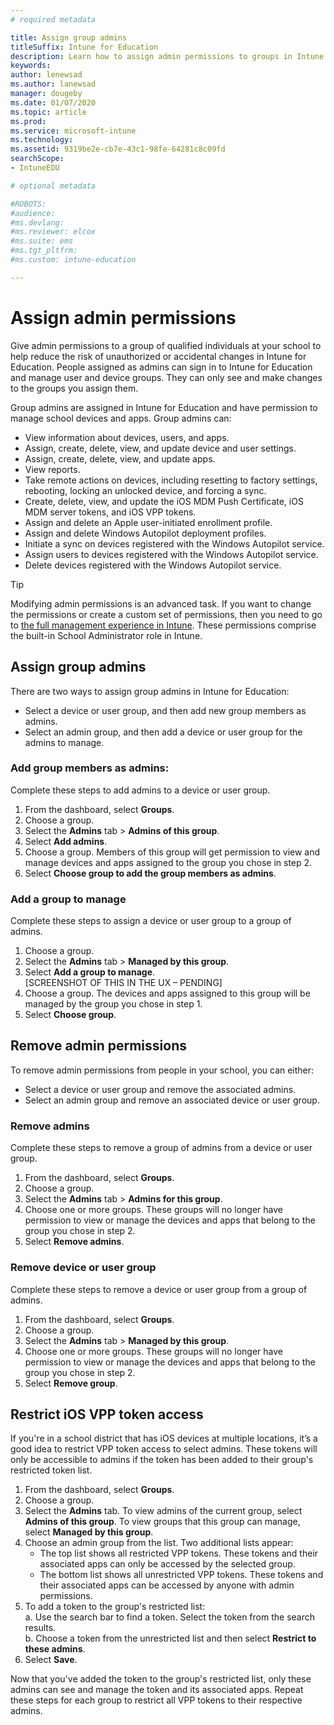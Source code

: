 ```yaml
---
# required metadata

title: Assign group admins  
titleSuffix: Intune for Education
description: Learn how to assign admin permissions to groups in Intune for Education.
keywords:
author: lenewsad
ms.author: lanewsad
manager: dougeby
ms.date: 01/07/2020
ms.topic: article
ms.prod:
ms.service: microsoft-intune
ms.technology:
ms.assetid: 9319be2e-cb7e-43c1-98fe-64281c8c09fd
searchScope:
- IntuneEDU

# optional metadata

#ROBOTS:
#audience:
#ms.devlang:
#ms.reviewer: elcox
#ms.suite: ems
#ms.tgt_pltfrm:
#ms.custom: intune-education

---
```


# Assign admin permissions

Give admin permissions to a group of qualified individuals at your school to help reduce the risk of unauthorized or accidental changes in Intune for Education. People assigned as admins can sign in to Intune for Education and manage user and device groups. They can only see and make changes to the groups you assign them.  

Group admins are assigned in Intune for Education and have permission to manage school devices and apps. Group admins can:  

- View information about devices, users, and apps.
- Assign, create, delete, view, and update device and user settings.
- Assign, create, delete, view, and update apps.
- View reports.
- Take remote actions on devices, including resetting to factory settings, rebooting, locking an unlocked device, and forcing a sync.  
- Create, delete, view, and update the iOS MDM Push Certificate, iOS MDM server tokens, and iOS VPP tokens.   
- Assign and delete an Apple user-initiated enrollment profile.  
- Assign and delete Windows Autopilot deployment profiles.  
- Initiate a sync on devices registered with the Windows Autopilot service.   
- Assign users to devices registered with the Windows Autopilot service.  
- Delete devices registered with the Windows Autopilot service.  

> [!TIP]
> Modifying admin permissions is an advanced task. If you want to change the permissions or create a custom set of permissions, then you need to go to [the full management experience in Intune](https://docs.microsoft.com/intune/role-based-access-control). These permissions comprise the built-in School Administrator role in Intune.  

## Assign group admins    
There are two ways to assign group admins in Intune for Education:

* Select a device or user group, and then add new group members as admins. 
* Select an admin group, and then add a device or user group for the admins to manage.  

### Add group members as admins:  
Complete these steps to add admins to a device or user group.  

1. From the dashboard, select **Groups**.
2. Choose a group.   
3. Select the **Admins** tab > **Admins of this group**.  
4. Select **Add admins**.
5. Choose a group. Members of this group will get permission to view and manage devices and apps assigned to the group you chose in step 2.  
6. Select **Choose group to add the group members as admins**.   

### Add a group to manage  
Complete these steps to assign a device or user group to a group of admins.  

1. Choose a group.  
2. Select the **Admins** tab > **Managed by this group**.  
3. Select **Add a group to manage**.  
[SCREENSHOT OF THIS IN THE UX – PENDING]  
4. Choose a group. The devices and apps assigned to this group will be managed by the group you chose in step 1. 
5. Select **Choose group**.  

## Remove admin permissions  

To remove admin permissions from people in your school, you can either:  
* Select a device or user group and remove the associated admins.  
* Select an admin group and remove an associated device or user group.  

### Remove admins  
Complete these steps to remove a group of admins from a device or user group.  
1. From the dashboard, select **Groups**.
2. Choose a group. 
3. Select the **Admins** tab > **Admins for this group**.
4. Choose one or more groups. These groups will no longer have permission to view or manage the devices and apps that belong to the group you chose in step 2.  
5. Select **Remove admins**.  

### Remove device or user group  
Complete these steps to remove a device or user group from a group of admins. 
1. From the dashboard, select **Groups**.  
2. Choose a group.  
3. Select the **Admins** tab > **Managed by this group**.
4. Choose one or more groups. These groups will no longer have permission to view or manage the devices and apps that belong to the group you chose in step 2.  
5. Select **Remove group**.  

## Restrict iOS VPP token access
If you're in a school district that has iOS devices at multiple locations, it’s a good idea to restrict VPP token access to select admins. These tokens will only be accessible to admins if the token has been added to their group's restricted token list.       

1. From the dashboard, select **Groups**.  
2. Choose a group.  
3. Select the **Admins** tab. To view admins of the current group, select **Admins of this group**. To view groups that this group can manage, select **Managed by this group**. 
4. Choose an admin group from the list. Two additional lists appear:  
    * The top list shows all restricted VPP tokens. These tokens and their associated apps can only be accessed by the selected group. 
    * The bottom list shows all unrestricted VPP tokens. These tokens and their associated apps can be accessed by anyone with admin permissions.  
5. To add a token to the group's restricted list:  
    a. Use the search bar to find a token. Select the token from the search results.  
    b. Choose a token from the unrestricted list and then select **Restrict to these admins**. 
6. Select **Save**.   

Now that you've added the token to the group's restricted list, only these admins can see and manage the token and its associated apps. Repeat these steps for each group to restrict all VPP tokens to their respective admins.  
